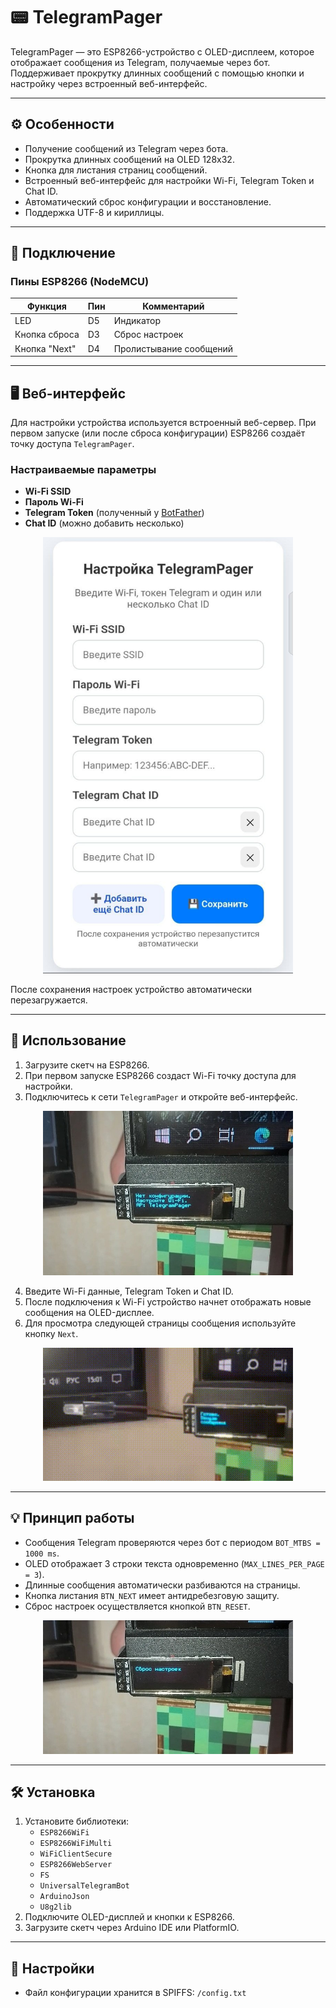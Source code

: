 # 📟 TelegramPager

TelegramPager — это ESP8266-устройство с OLED-дисплеем, которое отображает сообщения из Telegram, получаемые через бот. Поддерживает прокрутку длинных сообщений с помощью кнопки и настройку через встроенный веб-интерфейс.

---

## ⚙ Особенности

- Получение сообщений из Telegram через бота.
- Прокрутка длинных сообщений на OLED 128x32.
- Кнопка для листания страниц сообщений.
- Встроенный веб-интерфейс для настройки Wi-Fi, Telegram Token и Chat ID.
- Автоматический сброс конфигурации и восстановление.
- Поддержка UTF-8 и кириллицы.

---

## 📌 Подключение

### Пины ESP8266 (NodeMCU)
| Функция             | Пин | Комментарий                  |
|--------------------|-----|------------------------------|
| LED                 | D5  | Индикатор                   |
| Кнопка сброса       | D3  | Сброс настроек              |
| Кнопка "Next"  | D4  | Пролистывание сообщений          |

---

## 🖥 Веб-интерфейс

Для настройки устройства используется встроенный веб-сервер. При первом запуске (или после сброса конфигурации) ESP8266 создаёт точку доступа `TelegramPager`.

### Настраиваемые параметры
- **Wi-Fi SSID**
- **Пароль Wi-Fi**
- **Telegram Token** (полученный у [BotFather](https://t.me/BotFather))
- **Chat ID** (можно добавить несколько)

<div align="center">
  <img src="2.jpg" width="400"/>
</div>

После сохранения настроек устройство автоматически перезагружается.

---

## 📖 Использование

1. Загрузите скетч на ESP8266.
2. При первом запуске ESP8266 создаст Wi-Fi точку доступа для настройки.
3. Подключитесь к сети `TelegramPager` и откройте веб-интерфейс.

<div align="center">
  <img src="4.jpg" width="400"/>
</div>

4. Введите Wi-Fi данные, Telegram Token и Chat ID.
5. После подключения к Wi-Fi устройство начнет отображать новые сообщения на OLED-дисплее.
6. Для просмотра следующей страницы сообщения используйте кнопку `Next`.

<div align="center">
  <img src="1.gif" width="400"/>
</div>

---

## 💡 Принцип работы

- Сообщения Telegram проверяются через бот с периодом `BOT_MTBS = 1000 ms`.
- OLED отображает 3 строки текста одновременно (`MAX_LINES_PER_PAGE = 3`).
- Длинные сообщения автоматически разбиваются на страницы.
- Кнопка листания `BTN_NEXT` имеет антидребезговую защиту.
- Сброс настроек осуществляется кнопкой `BTN_RESET`.
<div align="center">
  <img src="3.jpg" width="400"/>
</div>

---

## 🛠 Установка

1. Установите библиотеки:
   - `ESP8266WiFi`
   - `ESP8266WiFiMulti`
   - `WiFiClientSecure`
   - `ESP8266WebServer`
   - `FS`
   - `UniversalTelegramBot`
   - `ArduinoJson`
   - `U8g2lib`
2. Подключите OLED-дисплей и кнопки к ESP8266.
3. Загрузите скетч через Arduino IDE или PlatformIO.

---

## 🔧 Настройки

- Файл конфигурации хранится в SPIFFS: `/config.txt`
